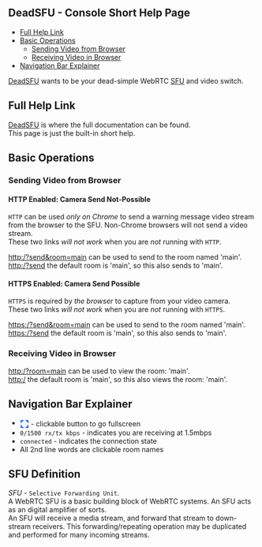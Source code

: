 <!-- omit in toc -->
## DeadSFU - Console Short Help Page 

- [Full Help Link](#full-help-link)
- [Basic Operations](#basic-operations)
  - [Sending Video from Browser](#sending-video-from-browser)
  - [Receiving Video in Browser](#receiving-video-in-browser)
- [Navigation Bar Explainer](#navigation-bar-explainer)

[DeadSFU] wants to be your dead-simple WebRTC [SFU](#sfu-definition) and video switch.

## Full Help Link

[DeadSFU] is where the full documentation can be found.  
This page is just the built-in short help.

## Basic Operations

### Sending Video from Browser

#### HTTP Enabled: Camera Send Not-Possible

`HTTP` can be used _only on Chrome_ to send a warning message video stream from the browser to the SFU. Non-Chrome browsers will not send a video stream.  
These two links *will not work* when you are *not* running with `HTTP`.

<http:/?send&room=main> can be used to send to the room named 'main'.  
<http:/?send> the default room is 'main', so this also sends to 'main'. 

#### HTTPS Enabled: Camera Send Possible

`HTTPS` is required by _the browser_ to capture from your video camera.  
These two links *will not work* when you are *not* running with `HTTPS`.

<https:/?send&room=main> can be used to send to the room named 'main'.  
<https:/?send> the default room is 'main', so this also sends to 'main'. 



### Receiving Video in Browser

<http:/?room=main> can be used to view the room: 'main'.  
<http:/> the default room is 'main', so this also views the room: 'main'.  
 

## Navigation Bar Explainer

<style>
    .xicon,
    .xtext {
    vertical-align: middle;
    display: inline-block;
    }
</style>
<ul>
<li>

<span class="cardSpan">
  <span >
  <!-- <svg class="xicon" fill="#0053fa" style="width:24px;height:24px" viewBox="0 0 36 36">
<path d="m 10,16 2,0 0,-4 4,0 0,-2 L 10,10 l 0,6 0,0 z"></path>
<path d="m 20,10 0,2 4,0 0,4 2,0 L 26,10 l -6,0 0,0 z"></path>
<path d="m 24,24 -4,0 0,2 L 26,26 l 0,-6 -2,0 0,4 0,0 z"></path>
<path d="M 12,20 10,20 10,26 l 6,0 0,-2 -4,0 0,-4 0,0 z"></path></svg> -->

<svg class="xicon" fill="#0053fa" height="18px" width="18px" aria-hidden="true" focusable="false" data-prefix="fas" data-icon="expand" class="svg-inline--fa fa-expand fa-w-14" role="img" xmlns="http://www.w3.org/2000/svg" viewBox="0 0 448 512">
<path  d="M0 180V56c0-13.3 10.7-24 24-24h124c6.6 0 12 5.4 12 12v40c0 6.6-5.4 12-12 12H64v84c0 6.6-5.4 12-12 12H12c-6.6 0-12-5.4-12-12zM288 44v40c0 6.6 5.4 12 12 12h84v84c0 6.6 5.4 12 12 12h40c6.6 0 12-5.4 12-12V56c0-13.3-10.7-24-24-24H300c-6.6 0-12 5.4-12 12zm148 276h-40c-6.6 0-12 5.4-12 12v84h-84c-6.6 0-12 5.4-12 12v40c0 6.6 5.4 12 12 12h124c13.3 0 24-10.7 24-24V332c0-6.6-5.4-12-12-12zM160 468v-40c0-6.6-5.4-12-12-12H64v-84c0-6.6-5.4-12-12-12H12c-6.6 0-12 5.4-12 12v124c0 13.3 10.7 24 24 24h124c6.6 0 12-5.4 12-12z">
</path>
</svg>

</span>
  <span class="xtext"> - clickable button to go fullscreen</span>
</span>
</li>
<li><code>0/1500 rx/tx kbps</code> - indicates you are receiving at 1.5mbps</li>
<li><code>connected</code> - indicates the connection state</li>
<li>All 2nd line words are clickable room names</li>
</ul>


[DeadSFU]: https://deadsfu.com
[Markdown]: http://daringfireball.net/projects/markdown/



<!-- omit in toc -->
## SFU Definition
*SFU* - `Selective Forwarding Unit`.  
A WebRTC SFU is a basic building block of WebRTC systems. An SFU acts as an digital amplifier of sorts.  
An SFU will receive a media stream, and forward that stream to down-stream receivers. This forwarding/repeating operation may be duplicated and performed for many incoming streams. 
